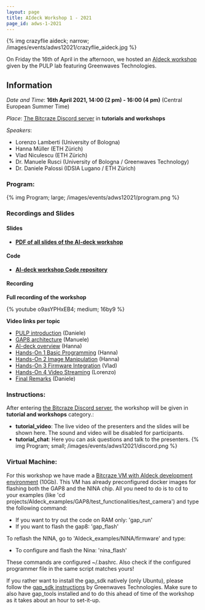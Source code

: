 ```yaml
---
layout: page
title: AIdeck Workshop 1 - 2021
page_id: adws-1-2021
---
```

{% img crazyflie aideck; narrow; /images/events/adws12021/crazyflie_aideck.jpg %}

On Friday the 16th of April in the afternoon, we hosted an [AIdeck workshop](https://store.bitcraze.io/products/ai-deck-1-1) given by the PULP lab featuring Greenwaves Technologies. 

## Information

*Date and Time*: **16th April 2021, 14:00 (2 pm) - 16:00 (4 pm)** (Central European Summer Time)

*Place*: [The Bitcraze Discord server](https://discord.gg/dJMtnPZnvU) in **tutorials and workshops**

*Speakers*:
* Lorenzo Lamberti (University of Bologna)
* Hanna Müller (ETH Zürich)
* Vlad Niculescu (ETH Zürich)
* Dr. Manuele Rusci (University of Bologna / Greenwaves Technology)
* Dr. Daniele Palossi (IDSIA Lugano / ETH Zürich)

### Program:
{% img Program; large; /images/events/adws12021/program.png %}

### Recordings and Slides

#### Slides
* **[PDF of all slides of the AI-deck workshop](documents/aideck_workshop_1_allslides.pdf)**

#### Code
*  **[AI-deck workshop Code repository](https://github.com/pulp-platform/AI-deck-workshop)**

#### Recording

**Full recording of the workshop**

{% youtube o9asYPHxEB4; medium; 16by9 %}


**Video links per topic**
* [PULP introduction](https://www.youtube.com/watch?v=o9asYPHxEB4&t=0s) (Daniele)
* [GAP8 architecture](https://www.youtube.com/watch?v=o9asYPHxEB4&t=1082s) (Manuele)
* [AI-deck overview](https://www.youtube.com/watch?v=o9asYPHxEB4&t=1675s) (Hanna)
* [Hands-On 1 Basic Programming](https://www.youtube.com/watch?v=o9asYPHxEB4&t=2374s) (Hanna)
* [Hands-On 2 Image Manipulation](https://www.youtube.com/watch?v=o9asYPHxEB4&t=2863s) (Hanna)
* [Hands-On 3 Firmware Integration](https://www.youtube.com/watch?v=o9asYPHxEB4&t=3676s) (Vlad)
* [Hands-On 4 Video Streaming](https://www.youtube.com/watch?v=o9asYPHxEB4&t=4571s) (Lorenzo)
* [Final Remarks](https://www.youtube.com/watch?v=o9asYPHxEB4&t=5687s) (Daniele)


### Instructions:
After entering [the Bitcraze Discord server](https://discord.gg/dJMtnPZnvU), the workshop will be given in **tutorial and workshops** category.:
* **tutorial_video**: The live video of the presenters and the slides will be shown here. The sound and video will be disabled for participants.
* **tutorial_chat**: Here you can ask questions and talk to the presenters.
{% img Program; small; /images/events/adws12021/discord.png %}



### Virtual Machine:
For this workshop we have made a [Bitcraze VM with AIdeck development environment](https://files.bitcraze.io/public/vm/BitcrazeVM_aideck.ova) (10Gb). This VM has already preconfigured docker images for flashing both the GAP8 and the NINA chip. All you need to do is to cd to your examples (like 'cd projects/AIdeck_examples/GAP8/test_functionalities/test_camera') and type the following command:
- If you want to try out the code on RAM only: 	'gap_run'
- If you want to flash the gap8:               	'gap_flash'

To reflash the NINA, go to 'AIdeck_examples/NINA/firmware' and type:
- To configure and flash the Nina: 		'nina_flash'

These commands are configured ~/.bashrc. Also check if the configured programmer file in the same script matches yours!

If you rather want to install the gap_sdk natively (only Ubuntu), please follow the [gap_sdk instructions](https://greenwaves-technologies.com/manuals/BUILD/HOME/html/index.html) by Greenwaves Technologies. Make sure to also have gap_tools installed and to do this ahead of time of the workshop as it takes about an hour to set-it-up.

